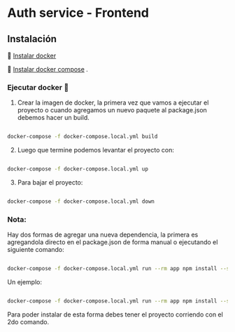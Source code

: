 # Auth service - Frontend

## Instalación

🐋️ [Instalar docker ]('https://docs.docker.com/engine/install/')

🐋️ [Instalar docker compose]('https://docs.docker.com/compose/install/') .

### Ejecutar docker 🐋️

1. Crear la imagen de docker, la primera vez que vamos a ejecutar el proyecto o cuando agregamos un nuevo paquete al package.json debemos hacer un build.

```sh

docker-compose -f docker-compose.local.yml build

```

2. Luego que termine podemos levantar el proyecto con:

```sh

docker-compose -f docker-compose.local.yml up

```

3. Para bajar el proyecto:

```sh

docker-compose -f docker-compose.local.yml down

```

### Nota:

Hay dos formas de agregar una nueva dependencia, la primera es agregandola directo en el package.json de forma manual o ejecutando el siguiente comando:

```sh

docker-compose -f docker-compose.local.yml run --rm app npm install --save PAQUETE

```

Un ejemplo:

```sh

docker-compose -f docker-compose.local.yml run --rm app npm install --save node-sass

```

Para poder instalar de esta forma debes tener el proyecto corriendo con el 2do comando.
